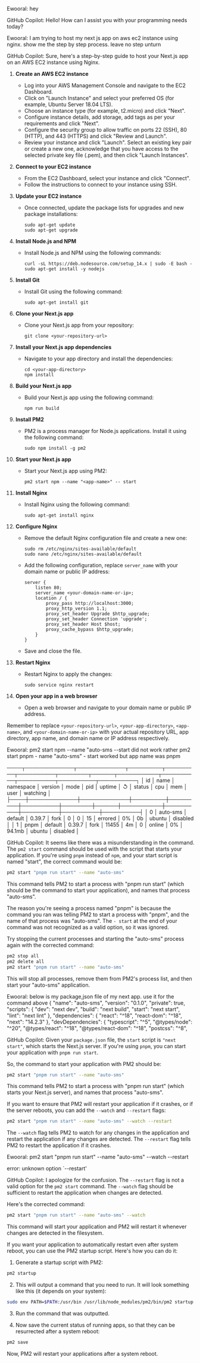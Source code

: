 Ewooral: hey

GitHub Copilot: Hello! How can I assist you with your programming needs today?

Ewooral: I am trying to host my next js app on aws ec2 instance using nginx. show me the step by step process. leave no step unturn

GitHub Copilot: Sure, here's a step-by-step guide to host your Next.js app on an AWS EC2 instance using Nginx.

1. **Create an AWS EC2 instance**
   - Log into your AWS Management Console and navigate to the EC2 Dashboard.
   - Click on "Launch Instance" and select your preferred OS (for example, Ubuntu Server 18.04 LTS).
   - Choose an instance type (for example, t2.micro) and click "Next".
   - Configure instance details, add storage, add tags as per your requirements and click "Next".
   - Configure the security group to allow traffic on ports 22 (SSH), 80 (HTTP), and 443 (HTTPS) and click "Review and Launch".
   - Review your instance and click "Launch". Select an existing key pair or create a new one, acknowledge that you have access to the selected private key file (.pem), and then click "Launch Instances".

2. **Connect to your EC2 instance**
   - From the EC2 Dashboard, select your instance and click "Connect".
   - Follow the instructions to connect to your instance using SSH.

3. **Update your EC2 instance**
   - Once connected, update the package lists for upgrades and new package installations:
     ```
     sudo apt-get update
     sudo apt-get upgrade
     ```

4. **Install Node.js and NPM**
   - Install Node.js and NPM using the following commands:
     ```
     curl -sL https://deb.nodesource.com/setup_14.x | sudo -E bash -
     sudo apt-get install -y nodejs
     ```

5. **Install Git**
   - Install Git using the following command:
     ```
     sudo apt-get install git
     ```

6. **Clone your Next.js app**
   - Clone your Next.js app from your repository:
     ```
     git clone <your-repository-url>
     ```

7. **Install your Next.js app dependencies**
   - Navigate to your app directory and install the dependencies:
     ```
     cd <your-app-directory>
     npm install
     ```

8. **Build your Next.js app**
   - Build your Next.js app using the following command:
     ```
     npm run build
     ```

9. **Install PM2**
   - PM2 is a process manager for Node.js applications. Install it using the following command:
     ```
     sudo npm install -g pm2
     ```

10. **Start your Next.js app**
    - Start your Next.js app using PM2:
      ```
      pm2 start npm --name "<app-name>" -- start
      ```

11. **Install Nginx**
    - Install Nginx using the following command:
      ```
      sudo apt-get install nginx
      ```

12. **Configure Nginx**
    - Remove the default Nginx configuration file and create a new one:
      ```
      sudo rm /etc/nginx/sites-available/default
      sudo nano /etc/nginx/sites-available/default
      ```
    - Add the following configuration, replace `server_name` with your domain name or public IP address:
      ```
      server {
          listen 80;
          server_name <your-domain-name-or-ip>;
          location / {
              proxy_pass http://localhost:3000;
              proxy_http_version 1.1;
              proxy_set_header Upgrade $http_upgrade;
              proxy_set_header Connection 'upgrade';
              proxy_set_header Host $host;
              proxy_cache_bypass $http_upgrade;
          }
      }
      ```
    - Save and close the file.

13. **Restart Nginx**
    - Restart Nginx to apply the changes:
      ```
      sudo service nginx restart
      ```

14. **Open your app in a web browser**
    - Open a web browser and navigate to your domain name or public IP address.

Remember to replace `<your-repository-url>`, `<your-app-directory>`, `<app-name>`, and `<your-domain-name-or-ip>` with your actual repository URL, app directory, app name, and domain name or IP address respectively.

Ewooral: pm2 start npm --name "auto-sms --start did not work rather pm2 start pnpm - name "auto-sms" - start
 worked but app name was pnpm

 ────┬─────────────┬─────────────┬─────────┬─────────┬──────────┬────────┬──────┬───────────┬──────────┬──────────┬──────────┬──────────┐
│ id │ name        │ namespace   │ version │ mode    │ pid      │ uptime │ ↺    │ status    │ cpu      │ mem      │ user     │ watching │
├────┼─────────────┼─────────────┼─────────┼─────────┼──────────┼────────┼──────┼───────────┼──────────┼──────────┼──────────┼──────────┤
│ 0  │ auto-sms    │ default     │ 0.39.7  │ fork    │ 0        │ 0      │ 15   │ errored   │ 0%       │ 0b       │ ubuntu   │ disabled │
│ 1  │ pnpm        │ default     │ 0.39.7  │ fork    │ 11455    │ 4m     │ 0    │ online    │ 0%       │ 94.1mb   │ ubuntu   │ disabled │


GitHub Copilot: It seems like there was a misunderstanding in the command. The `pm2 start` command should be used with the script that starts your application. If you're using `pnpm` instead of `npm`, and your start script is named "start", the correct command would be:

```bash
pm2 start "pnpm run start" --name "auto-sms"
```

This command tells PM2 to start a process with "pnpm run start" (which should be the command to start your application), and names that process "auto-sms".

The reason you're seeing a process named "pnpm" is because the command you ran was telling PM2 to start a process with "pnpm", and the name of that process was "auto-sms". The `- start` at the end of your command was not recognized as a valid option, so it was ignored.

Try stopping the current processes and starting the "auto-sms" process again with the corrected command:

```bash
pm2 stop all
pm2 delete all
pm2 start "pnpm run start" --name "auto-sms"
```

This will stop all processes, remove them from PM2's process list, and then start your "auto-sms" application.

Ewooral: below is my package,json file of my next app. use it for the command above
{
  "name": "auto-sms",
  "version": "0.1.0",
  "private": true,
  "scripts": {
    "dev": "next dev",
    "build": "next build",
    "start": "next start",
    "lint": "next lint"
  },
  "dependencies": {
    "react": "^18",
    "react-dom": "^18",
    "next": "14.2.3"
  },
  "devDependencies": {
    "typescript": "^5",
    "@types/node": "^20",
    "@types/react": "^18",
    "@types/react-dom": "^18",
    "postcss": "^8",


GitHub Copilot: Given your `package.json` file, the `start` script is `"next start"`, which starts the Next.js server. If you're using `pnpm`, you can start your application with `pnpm run start`.

So, the command to start your application with PM2 should be:

```bash
pm2 start "pnpm run start" --name "auto-sms"
```

This command tells PM2 to start a process with "pnpm run start" (which starts your Next.js server), and names that process "auto-sms".

If you want to ensure that PM2 will restart your application if it crashes, or if the server reboots, you can add the `--watch` and `--restart` flags:

```bash
pm2 start "pnpm run start" --name "auto-sms" --watch --restart
```

The `--watch` flag tells PM2 to watch for any changes in the application and restart the application if any changes are detected. The `--restart` flag tells PM2 to restart the application if it crashes.

Ewooral:  pm2 start "pnpm run start" --name "auto-sms" --watch --restart

  error: unknown option `--restart'


GitHub Copilot: I apologize for the confusion. The `--restart` flag is not a valid option for the `pm2 start` command. The `--watch` flag should be sufficient to restart the application when changes are detected.

Here's the corrected command:

```bash
pm2 start "pnpm run start" --name "auto-sms" --watch
```

This command will start your application and PM2 will restart it whenever changes are detected in the filesystem. 

If you want your application to automatically restart even after system reboot, you can use the PM2 startup script. Here's how you can do it:

1. Generate a startup script with PM2:

```bash
pm2 startup
```

2. This will output a command that you need to run. It will look something like this (it depends on your system):

```bash
sudo env PATH=$PATH:/usr/bin /usr/lib/node_modules/pm2/bin/pm2 startup systemd -u ubuntu --hp /home/ubuntu
```

3. Run the command that was outputted.

4. Now save the current status of running apps, so that they can be resurrected after a system reboot:

```bash
pm2 save
```

Now, PM2 will restart your applications after a system reboot.

